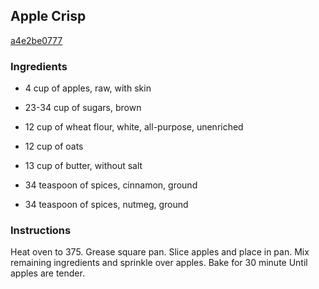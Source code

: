 ## Apple Crisp

[a4e2be0777](http://www.food.com/recipe/apple-crisp-256600)

### Ingredients

 - 4 cup of apples, raw, with skin

 - 23-34 cup of sugars, brown

 - 12 cup of wheat flour, white, all-purpose, unenriched

 - 12 cup of oats

 - 13 cup of butter, without salt

 - 34 teaspoon of spices, cinnamon, ground

 - 34 teaspoon of spices, nutmeg, ground

### Instructions

Heat oven to 375. Grease square pan. Slice apples and place in pan. Mix remaining ingredients and sprinkle over apples. Bake for 30 minute Until apples are tender.